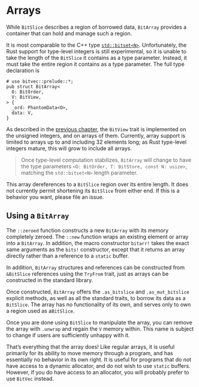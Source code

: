 # Arrays

While `BitSlice` describes a region of borrowed data, `BitArray` provides a
container that can hold and manage such a region.

It is most comparable to the C++ type [`std::bitset<N>`]. Unfortunately, the
Rust support for type-level integers is still experimental, so it is unable to
take the length of the `BitSlice` it contains as a type parameter. Instead, it
must take the entire region it contains as a type parameter. The full type
declaration is

```rust,ignore
# use bitvec::prelude::*;
pub struct BitArray<
  O: BitOrder,
  V: BitView,
> {
  _ord: PhantomData<O>,
  data: V,
}
```

As described in the [previous chapter], the `BitView` trait is implemented on
the unsigned integers, and on arrays of them. Currently, array support is
limited to arrays up to and including 32 elements long; as Rust type-level
integers mature, this will grow to include all arrays.

> Once type-level computation stabilizes, `BitArray` will change to have the
> type parameters `<O: BitOrder, T: BitStore, const N: usize>`, matching the
> `std::bitset<N>` length parameter.

This array dereferences to a `BitSlice` region over its entire length. It does
not currently permit shortening its `BitSlice` from either end. If this is a
behavior you want, please file an issue.

## Using a `BitArray`

The `::zeroed` function constructs a new `BitArray` with its memory completely
zeroed. The `::new` function wraps an existing element or array into a
`BitArray`. In addition, the macro constructor `bitarr!` takes the exact same
arguments as the `bits!` constructor, except that it returns an array directly
rather than a reference to a `static` buffer.

In addition, `BitArray` structures and references can be constructed from
`&BitSlice` references using the `TryFrom` trait, just as arrays can be
constructed in the standard library.

Once constructed, `BitArray` offers the `.as_bitslice` and `.as_mut_bitslice`
explicit methods, as well as all the standard traits, to borrow its data as a
`BitSlice`. The array has no functionality of its own, and serves only to own a
region used as a`BitSlice`.

Once you are done using `BitSlice` to manipulate the array, you can remove the
array with `.unwrap` and regain the `V` memory within. This name is subject to
change if users are sufficiently unhappy with it.

That’s everything that the array does! Like regular arrays, it is useful
primarily for its ability to move memory through a program, and has essentially
no behavior in its own right. It is useful for programs that do not have access
to a dynamic allocator, and do not wish to use `static` buffers. However, if you
do have access to an allocator, you will probably prefer to use `BitVec`
instead.

[previous chapter]: ./bitslice.html "BitSlice region"
[`std::bitset<N>`]: https://en.cppreference.com/w/cpp/utility/bitset "C++ std::bitset documentation"

